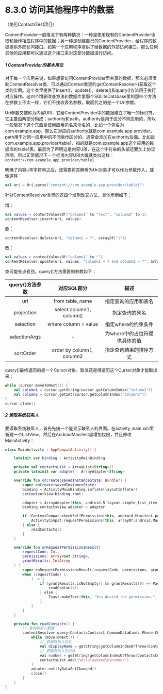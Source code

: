 # 8.3.0 访问其他程序中的数据

（使用ContactsTest项目）

ContentProvider一般情况下有两种情况：一种是使用现有的ContentProvider读取和操作相应程序中的数据；另一种是创建自己的ContentProvider，给程序的数据提供外部访问接口。如果一个应用程序提供了给数据的外部访问接口，那么任何其他的应用都可以通过这个接口来对这部分数据进行访问。

##### 1 ContentProvider的基本用法

对于每一个应用来说，如果想要访问ContentProvider里共享的数据，那么必须借助ContentResolver类，可以通过Context类里的getContentResolver()获取这个类的实例。这个类里提供了insert()，update()，delete()和query()方法用于执行对应操作。这四个增删改查方法和数据库里那个SQLiteDatabase里的那四个方法在参数上不太一样，它们不接收表名参数，取而代之的是一个Uri参数。

Uri参数又被称为内容URI，它给ContentProvider中的数据建立了唯一的标识符，它主要由两部分构成：authority和path。authority是用于区分不同应用的，所以一般情况下这个东西是使用应用包名来命名的，比如一个包名为com.example.app，那么它对应的authority就是com.example.app.provider。path用于对同一应用中的不同表作区分的，通常会添加在authority后面。比如说com.example.app.provider/table1，指的就是com.example.app这个应用的数据库的table1表。最后为了声明这是内容URI，在这个字符串的头部还要加上协议声明，所以正常情况下一个标准内容URI大概就类似这样：`content://com.example.app.provider/table1`

明确了内容URI字符串之后，还需要将其解析为Uri对象才可以作为参数传入，就像这样：

```kotlin
val uri = Uri.parse("comtent://com.example.app.provider/table1")
```

针对ContentResolver类里的这四个增删改查方法，具体示例如下：

增：

```kotlin
val values = contentValuesOf("column1" to "text", "column2" to 1)
contentResolver.insert(uri, values)
```

删：

```kotlin
contentResolver.delete(uri, "column2 = ?", arrayOf("1"))
```

改：

```kotlin
val values = contentValuesOf("column1" to "")
contentResolver.update(uri, values, "column1 = ? and column2 = ?", arrayOf("text", "1"))
```

查可能有点费劲，query()方法需要的参数如下：

| query()方法参数 |        对应SQL部分        |             描述             |
| :-------------: | :-----------------------: | :---------------------------: |
|       uri       |      from table_name      |     指定查询的应用和表名     |
|   projection   |  select column1, column2  |        指定查询的列名        |
|    selection    |   where column = value   |      指定where的约束条件      |
|  selectionArgs  |             -             | 为where中的占位符提供具体的值 |
|    sortOrder    | order by column1, column2 |    指定查询结果的排序方式    |

query()最终返回的是一个Cursor对象，取值还是得遍历这个Cursor对象才能取出来：

```kotlin
while (cursor.moveToNext()) {
	val column1 = cursor.getString(cursor.getColumnIndex("column1"))
	val column2 = cursor.getInt(cursor.getColumnIndex("column2"))
}
cursor.close()
```

##### 2 读取系统联系人

要读取系统联系人，首先先搞一个能显示联系人的界面。在activity_main.xml里新建一个ListView，然后在AndroidManifest里增加权限，并且修改MainActivity：

```kotlin
class MainActivity : AppCompatActivity() {

    lateinit var binding : ActivityMainBinding

    private val contactsList = ArrayList<String>()
    private lateinit var adapter : ArrayAdapter<String>

    override fun onCreate(savedInstanceState: Bundle?) {
        super.onCreate(savedInstanceState)
        binding = ActivityMainBinding.inflate(layoutInflater)
        setContentView(binding.root)

        adapter = ArrayAdapter(this, android.R.layout.simple_list_item_1, contactsList)
        binding.contactsView.adapter = adapter

        if (ContextCompat.checkSelfPermission(this, android.Manifest.permission.READ_CONTACTS) != PackageManager.PERMISSION_GRANTED) {
            ActivityCompat.requestPermissions(this, arrayOf(android.Manifest.permission.READ_CONTACTS), 1)
        } else {
            readContacts()
        }
    }

    override fun onRequestPermissionsResult(
        requestCode: Int,
        permissions: Array<out String>,
        grantResults: IntArray
    ) {
        super.onRequestPermissionsResult(requestCode, permissions, grantResults)
        when (requestCode) {
            1 -> {
                if (grantResults.isNotEmpty() && grantResults[0] == PackageManager.PERMISSION_DENIED) {
                    readContacts()
                } else {
                    Toast.makeText(this, "You denied the permission.", Toast.LENGTH_SHORT).show()
                }
            }
        }
    }

    private fun readContacts() {
        // 查询联系人数据
        contentResolver.query(ContactsContract.CommonDataKinds.Phone.CONTENT_URI, null, null, null, null)?.apply {
            while (moveToNext()) {
                // 获取联系人姓名
                val displayName = getString(getColumnIndexOrThrow(ContactsContract.CommonDataKinds.Phone.DISPLAY_NAME))
                // 获取联系人手机号
                val number = getString(getColumnIndexOrThrow(ContactsContract.CommonDataKinds.Phone.NUMBER))
                contactsList.add("$displayName\n$number")
            }
            adapter.notifyDataSetChanged()
            close()
        }
    }
}
```
